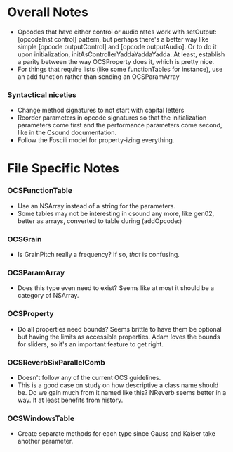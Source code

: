 Overall Notes
=============

* Opcodes that have either control or audio rates work with setOutput:[opcodeInst control] pattern, but perhaps there's a better way like simple [opcode outputControl] and [opcode outputAudio].  Or to do it upon initialization, initAsControllerYaddaYaddaYadda.  At least, establish a parity between the way OCSProperty does it, which is pretty nice.
* For things that require lists (like some functionTables for instance), use an add function rather than sending an OCSParamArray 

### Syntactical niceties
* Change method signatures to not start with capital letters
* Reorder parameters in opcode signatures so that the initialization parameters come first and the performance parameters come second, like in the Csound documentation.
* Follow the Foscili model for property-izing everything. 


File Specific Notes
===================

### OCSFunctionTable
* Use an NSArray instead of a string for the parameters.
* Some tables may not be interesting in csound any more, like gen02, better as arrays, converted to table during (addOpcode:)

### OCSGrain
* Is GrainPitch really a frequency?  If so, _that_ is confusing.

### OCSParamArray
* Does this type even need to exist?  Seems like at most it should be a category of NSArray.

### OCSProperty
* Do all properties need bounds?  Seems brittle to have them be optional but having the limits as accessible properties.  Adam loves the bounds for sliders, so it's an important feature to get right.

### OCSReverbSixParallelComb
* Doesn't follow any of the current OCS guidelines.
* This is a good case on study on how descriptive a class name should be.  Do we gain much from it named like this? NReverb seems better in a way.  It at least benefits from history.

### OCSWindowsTable
* Create separate methods for each type since Gauss and Kaiser take another parameter.